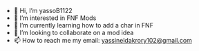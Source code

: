 - 👋 Hi, I’m  yassoB1122
- 👀 I’m interested in FNF Mods
- 🌱 I’m currently learning how to add a char in FNF
- 💞️ I’m looking to collaborate on a mod idea
- 📫 How to reach me 
my email: yassineldakrory102@gmail.com

<!---
yassoB1122/yassoB1122 is a ✨ special ✨ repository because its `README.md` (this file) appears on your GitHub profile.
You can click the Preview link to take a look at your changes.
--->
